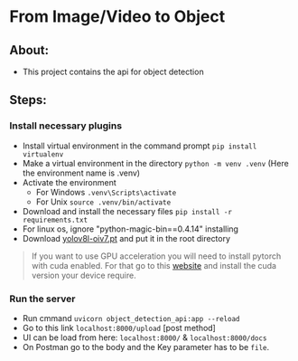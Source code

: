 # From Image/Video to Object
## About:
- This project contains the api for object detection

## Steps:
### Install necessary plugins
- Install virtual environment in the command prompt  `pip install virtualenv`
- Make a virtual environment in the directory  `python -m venv .venv`      (Here the environment name is .venv)
- Activate the environment  
	- For Windows `.venv\Scripts\activate`
	- For Unix `source .venv/bin/activate`
 - Download and install the necessary files  `pip install -r requirements.txt`
 - For linux os, ignore "python-magic-bin==0.4.14" installing
 - Download [yolov8l-oiv7.pt](https://drive.google.com/file/d/1NVJQjbxVMrWEcsqZahnIsBdoLfrLzqrE/view?usp=sharing) and put it in the root directory

>  If you want to use GPU acceleration you will need to
>  install pytorch with cuda enabled. For that go to this
> [website](https://pytorch.org/get-started/locally/) and install the cuda version  your device require.

 ### Run the server
 <!-- - Run cmmand `uvicorn api:api --reload --timeout-keep-alive 600 --limit-max-requests=52428800` -->
 - Run cmmand `uvicorn object_detection_api:app --reload`
 - Go to this link `localhost:8000/upload` [post method]
 - UI can be load from here:  `localhost:8000/` & `localhost:8000/docs`
 - On Postman go to the body and the Key parameter has to be `file`.

